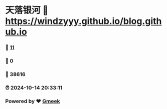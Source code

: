 # 天落银河 :link: https://windzyyy.github.io/blog.github.io 
### :page_facing_up: [11](https://windzyyy.github.io/blog.github.io/tag.html) 
### :speech_balloon: 0 
### :hibiscus: 38616 
### :alarm_clock: 2024-10-14 20:33:11 
### Powered by :heart: [Gmeek](https://github.com/Meekdai/Gmeek)
